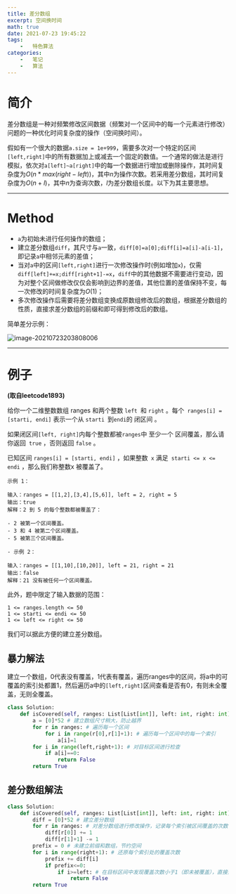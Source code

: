 ```yaml
---
title: 差分数组
excerpt: 空间换时间
math: true
date: 2021-07-23 19:45:22
tags:
    -   特色算法
categories:
    -   笔记
    -   算法
---
```


# 简介

差分数组是一种对频繁修改区间数据（频繁对一个区间中的每一个元素进行修改）问题的一种优化时间复杂度的操作（空间换时间）。

假如有一个很大的数据`a.size = 1e+999`，需要多次对一个特定的区间`[left,right]`中的所有数据加上或减去一个固定的数值。一个通常的做法是进行模拟，依次对`a[left]~a[right]`中的每一个数据进行增加或删除操作，其时间复杂度为$O(n*max(right-left))$，其中$n$为操作次数。若采用差分数组，其时间复杂度为$O(n+l)$，其中$n$为查询次数，$l$为差分数组长度。以下为其主要思想。

***

# Method

- `a`为初始未进行任何操作的数组；
- 建立差分数组`diff`，其尺寸与`a`一致，`diff[0]=a[0];diff[i]=a[i]-a[i-1]`，即记录`a`中相邻元素的差值；
- 当对`a`中的区间`[left,right]`进行一次修改操作时(例如增加`x`)，仅需`diff[left]+=x;diff[right+1]-=x`，`diff`中的其他数据不需要进行变动，因为对整个区间做修改仅仅会影响到边界的差值，其他位置的差值保持不变，每一次修改的时间复杂度为$O(1)$；
- 多次修改操作后需要将差分数组变换成原数组修改后的数组，根据差分数组的性质，直接求差分数组的前缀和即可得到修改后的数组。

简单差分示例：

![image-20210723203808006](https://gitlab.com/XiubenWu/xiubenwu-images/-/raw/master/img/20210723diffarr.png)



***

# 例子

**(取自leetcode1893)**

给你一个二维整数数组 ranges 和两个整数 `left `和 `right` 。每个` ranges[i] = [starti, endi]` 表示一个从 `starti `到` endi `的 闭区间 。

如果闭区间` [left, right] `内每个整数都被` ranges `中 至少一个 区间覆盖，那么请你返回` true` ，否则返回 `false` 。

已知区间 `ranges[i] = [starti, endi]` ，如果整数` x` 满足` starti <= x <= endi` ，那么我们称整数x 被覆盖了。

``` 
示例 1：

输入：ranges = [[1,2],[3,4],[5,6]], left = 2, right = 5
输出：true
解释：2 到 5 的每个整数都被覆盖了：

- 2 被第一个区间覆盖。
- 3 和 4 被第二个区间覆盖。
- 5 被第三个区间覆盖。
```

```
- 示例 2：

输入：ranges = [[1,10],[10,20]], left = 21, right = 21
输出：false
解释：21 没有被任何一个区间覆盖。
```

此外，题中限定了输入数据的范围：

```
1 <= ranges.length <= 50
1 <= starti <= endi <= 50
1 <= left <= right <= 50
```

我们可以据此方便的建立差分数组。



## 暴力解法

建立一个数组，0代表没有覆盖，1代表有覆盖，遍历ranges中的区间，将a中的可覆盖的索引处都置1，然后遍历a中的`[left,right]`区间查看是否有0，有则未全覆盖，无则全覆盖。

```python
class Solution:
    def isCovered(self, ranges: List[List[int]], left: int, right: int) -> bool:
        a = [0]*52 # 建立数组尺寸稍大，防止越界
        for r in ranges: # 遍历每一个区间
            for i in range(r[0],r[1]+1): # 遍历每一个区间中的每一个索引
                a[i]=1
        for i in range(left,right+1): # 对目标区间进行检查
            if a[i]==0:
                return False
        return True
```



## 差分数组解法

```python
class Solution:
    def isCovered(self, ranges: List[List[int]], left: int, right: int) -> bool:
        diff = [0]*52 # 建立差分数组
        for r in ranges: # 对差分数组进行修改操作，记录每个索引被区间覆盖的次数
            diff[r[0]] += 1
            diff[r[1]+1] -= 1
        prefix = 0 # 未建立前缀和数组，节约空间
        for i in range(right+1): # 还原每个索引处的覆盖次数
            prefix += diff[i]
            if prefix<=0:
                if i>=left: # 在目标区间中发现覆盖次数小于1（即未被覆盖），直接返回False
                    return False
        return True
```



